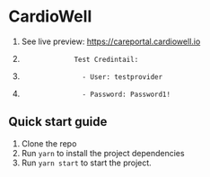 # CardioWell

1. See live preview: <https://careportal.cardiowell.io>
1.                  Test Credintail:
1.                    - User: testprovider
1.                    - Password: Password1!


## Quick start guide

1. Clone the repo
1. Run `yarn` to install the project dependencies
1. Run `yarn start` to start the project.
